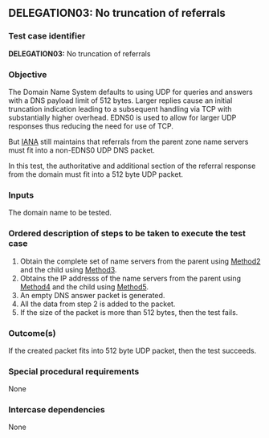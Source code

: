 ## DELEGATION03: No truncation of referrals

### Test case identifier

**DELEGATION03:** No truncation of referrals

### Objective

The Domain Name System defaults to using UDP for queries and answers with a
DNS payload limit of 512 bytes. Larger replies cause an initial truncation
indication leading to a subsequent handling via TCP with substantially
higher overhead. EDNS0 is used to allow for larger UDP responses thus
reducing the need for use of TCP.

But [IANA](https://www.iana.org/help/nameserver-requirements) still
maintains that referrals from the parent zone name servers must fit into
a non-EDNS0 UDP DNS packet.

In this test, the authoritative and additional section of the referral
response from the domain must fit into a 512 byte UDP packet.

### Inputs

The domain name to be tested.

### Ordered description of steps to be taken to execute the test case

1. Obtain the complete set of name servers from the parent using
   [Method2](../Methods.md) and the child using [Method3](../Methods.md).
2. Obtains the IP addresss of the name servers from the parent using
   [Method4](../Methods.md) and the child using [Method5](../Methods.md).
3. An empty DNS answer packet is generated.
4. All the data from step 2 is added to the packet.
5. If the size of the packet is more than 512 bytes, then the test fails.

### Outcome(s)

If the created packet fits into 512 byte UDP packet, then the test succeeds.

### Special procedural requirements

None

### Intercase dependencies

None

